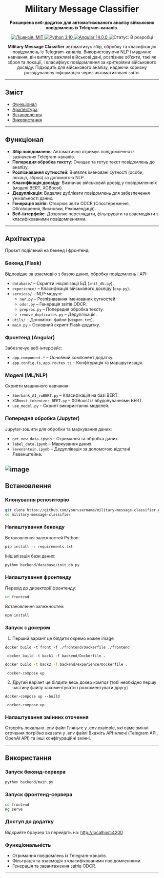 
<h1 align="center">Military Message Classifier</h1> 

<p align="center"> 
  <strong>Розширена веб-додаток для автоматизованого аналізу військових повідомлень із Telegram-каналів.</strong> 
</p> 

<p align="center"> 
  <a href="https://github.com/yourusername/military-message-classifier/actions/workflows/ci.yml"> 
  </a> 
  <a href="https://github.com/yourusername/military-message-classifier/blob/main/LICENSE"> 
    <img src="https://img.shields.io/badge/License-MIT-yellow.svg" alt="Ліцензія: MIT"> 
  </a> 
  <a href="https://www.python.org/downloads/release/python-3100/"> 
    <img src="https://img.shields.io/badge/python-3.10-blue.svg" alt="Python 3.10"> 
  </a> 
  <a href="https://angular.io/"> 
    <img src="https://img.shields.io/badge/angular-14.0.0-red.svg" alt="Angular 14.0.0"> 
  </a> 
  <img src="https://img.shields.io/badge/status-in%20development-orange.svg" alt="Статус: В розробці">
</p> 

<p align="center"> 
  <strong>Military Message Classifier</strong> автоматизує збір, обробку та класифікацію повідомлень із Telegram-каналів. Використовуючи NLP і машинне навчання, він витягує важливі військові дані, розпізнає об’єкти, такі як зброя та локації, і класифікує повідомлення за критеріями військового досвіду. Підходить для військового аналізу, надаючи корисну розвідувальну інформацію через автоматизовані звіти. 
</p>

---
## Зміст
- [Функціонал](#функціонал)
- [Архітектура](#архітектура)
- [Встановлення](#встановлення)
- [Використання](#використання)


---
## Функціонал
- **Збір повідомлень**: Автоматично отримує повідомлення із зазначених Telegram-каналів.
- **Попередня обробка тексту**: Очищає та готує текст повідомлень до аналізу.
- **Розпізнавання сутностей**: Виявляє іменовані сутності (особи, локації, зброя) за допомогою NLP.
- **Класифікація досвіду**: Визначає військовий досвід у повідомленнях (моделі BERT, XGBoost).
- **Дедуплікація**: Видаляє дублікати повідомлень для забезпечення унікальності даних.
- **Генерація звітів**: Створює звіти ODCR (Спостереження, Обговорення, Висновки, Рекомендації).
- **Веб-інтерфейс**: Дозволяє переглядати, фільтрувати та взаємодіяти з класифікованими повідомленнями.

---
## Архітектура
Проєкт поділений на бекенд і фронтенд:

### **Бекенд** (Flask)
Відповідає за взаємодію з базою даних, обробку повідомлень і API:
- `database/` – Скрипти ініціалізації БД (`init_db.py`).
- `experience/` – Класифікація військового досвіду (`exp.py`).
- `services/` – NLP-модулі:
  - `ner.py` – Розпізнавання іменованих сутностей.
  - `odsr.py` – Генерація звітів ODCR.
  - `preproc.py` – Попередня обробка тексту.
  - `remove_duplicates.py` – Дедуплікація.
- `utils/` – Допоміжні файли (`weapon.txt`).
- `main.py` – Основний скрипт Flask-додатку.

### **Фронтенд** (Angular)
Забезпечує веб-інтерфейс:
- `app.component.*` – Основний компонент додатку.
- `app.config.ts`, `app.routes.ts` – Конфігурація та маршрутизація.

### **Моделі** (ML/NLP)
Скрипти машинного навчання:
- `Sberbank_AI_ruBERT.py` – Класифікація на базі BERT.
- `XGBoost_tokenizer_BERT.py` – XGBoost із вбудовуваннями BERT.
- `use_model.py` – Скрипт використання моделей.

### **Попередня обробка** (Jupyter)
Jupyter-зошити для обробки та маркування даних:
- `get_new_data.ipynb` – Отримання та обробка даних.
- `label_data.ipynb` – Маркування даних.
- `levenshtein.ipynb` – Дедуплікація за допомогою відстані Левенштейна.

![image](https://github.com/user-attachments/assets/5b946e2b-3a6e-4f83-a01d-9d1109a9e3d8)
---
## Встановлення

### **Клонування репозиторію**
```bash
git clone https://github.com/yourusername/military-message-classifier.git
cd military-message-classifier
```

### **Налаштування бекенду**
Встановлення залежностей Python:
```bash
pip install -r requirements.txt
```

Ініціалізація бази даних:
```bash
python backend/database/init_db.py
```

### **Налаштування фронтенду**
Перехід до директорії фронтенду:
```bash
cd frontend
```

Встановлення залежностей:
```bash
npm install
```

### **Запуск з докером**
1. Перший варіант це білдити окремо кожен image
  ```
  docker build -t front -f ./frontend/Dockerfile ./frontend
  ```
 ```
  docker build -t back1 -f backend/Dockerfile .
  ```
   ```bash
  docker build -t back2 -f backend/experience/Dockerfile .
  ```
 ```
  docker-compose up
 ```
2. Другий варіант це білдити весь докер композ (тобі необхідно першу частину файлу закоментувати і розкоментувати другу)
  
  ```
  docker-compose up --build
  ```
 ```
  docker-compose up
   ```


### **Налаштування змінних оточення**
Створіть локально .env файл
Гляньте у .env.example, які саме змінні оточення потрібно вказати у .env файлі
Вкажіть API-ключі (Telegram API, OpenAI API) та інші конфігураційні змінні.


---
## Використання

### **Запуск бекенд-сервера**
```bash
python backend/main.py
```

### **Запуск фронтенд-сервера**
```bash
cd frontend
ng serve
```

### **Доступ до додатку**
Відкрийте браузер та перейдіть на: [http://localhost:4200](http://localhost:4200)

### **Функціональність**
- Отримання повідомлень із Telegram-каналів.
- Фільтрація та взаємодія з класифікованими повідомленнями.
- Генерація та завантаження звітів ODCR.

---


